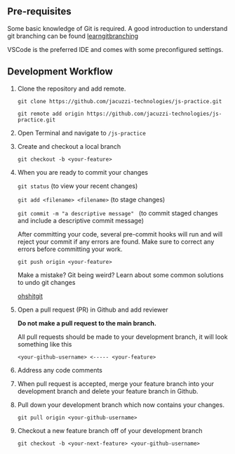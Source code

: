 ## Pre-requisites

Some basic knowledge of Git is required. A good introduction to understand git branching can be found [learngitbranching](https://learngitbranching.js.org)

VSCode is the preferred IDE and comes with some preconfigured settings.

## Development Workflow

1. Clone the repository and add remote.

   `git clone https://github.com/jacuzzi-technologies/js-practice.git`

   `git remote add origin https://github.com/jacuzzi-technologies/js-practice.git`

2. Open Terminal and navigate to `/js-practice`

3. Create and checkout a local branch

   `git checkout -b <your-feature>`

4. When you are ready to commit your changes

   `git status` (to view your recent changes)

   `git add <filename> <filename>` (to stage changes)

   `git commit -m "a descriptive message" ` (to commit staged changes and include a descriptive commit message)

   After committing your code, several pre-commit hooks will run and will reject your commit if any errors are found. Make sure to correct any errors before committing your work.

   `git push origin <your-feature>`

   Make a mistake? Git being weird?
   Learn about some common solutions to undo git changes

   [ohshitgit](https://ohshitgit.com/)

5. Open a pull request (PR) in Github and add reviewer

   **Do not make a pull request to the main branch.**

   All pull requests should be made to your development branch, it will look something like this

   `<your-github-username> <----- <your-feature>`

6. Address any code comments

7. When pull request is accepted, merge your feature branch into your development branch and delete your feature branch in Github.

8. Pull down your development branch which now contains your changes.

   `git pull origin <your-github-username>`

9. Checkout a new feature branch off of your development branch

   `git checkout -b <your-next-feature> <your-github-username>`
